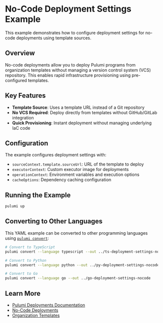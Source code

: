 # No-Code Deployment Settings Example

This example demonstrates how to configure deployment settings for no-code deployments using template sources.

## Overview

No-code deployments allow you to deploy Pulumi programs from organization templates without managing a version control system (VCS) repository. This enables rapid infrastructure provisioning using pre-configured templates.

## Key Features

- **Template Source**: Uses a template URL instead of a Git repository
- **No VCS Required**: Deploy directly from templates without GitHub/GitLab integration
- **Quick Provisioning**: Instant deployment without managing underlying IaC code

## Configuration

The example configures deployment settings with:

- `sourceContext.template.sourceUrl`: URL of the template to deploy
- `executorContext`: Custom executor image for deployments
- `operationContext`: Environment variables and execution options
- `cacheOptions`: Dependency caching configuration

## Running the Example

```bash
pulumi up
```

## Converting to Other Languages

This YAML example can be converted to other programming languages using [`pulumi convert`](https://www.pulumi.com/docs/iac/cli/commands/pulumi_convert/):

```bash
# Convert to TypeScript
pulumi convert --language typescript --out ../ts-deployment-settings-nocode

# Convert to Python
pulumi convert --language python --out ../py-deployment-settings-nocode

# Convert to Go
pulumi convert --language go --out ../go-deployment-settings-nocode
```

## Learn More

- [Pulumi Deployments Documentation](https://www.pulumi.com/docs/pulumi-cloud/deployments/)
- [No-Code Deployments](https://www.pulumi.com/blog/announcing-pulumi-idp/#no-code)
- [Organization Templates](https://www.pulumi.com/docs/pulumi-cloud/developer-platforms/templates/)
